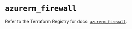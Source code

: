 # `azurerm_firewall`

Refer to the Terraform Registry for docs: [`azurerm_firewall`](https://registry.terraform.io/providers/hashicorp/azurerm/4.13.0/docs/resources/firewall).
